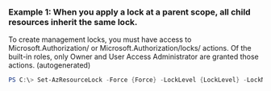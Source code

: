 ### Example 1: When you apply a lock at a parent scope, all child resources inherit the same lock.
To create management locks, you must have access to Microsoft.Authorization/ or Microsoft.Authorization/locks/ actions.
Of the built-in roles, only Owner and User Access Administrator are granted those actions. (autogenerated)
```powershell
PS C:\> Set-AzResourceLock -Force {Force} -LockLevel {LockLevel} -LockName ContosoSiteLock -ResourceGroupName MyResourceGroup
```


